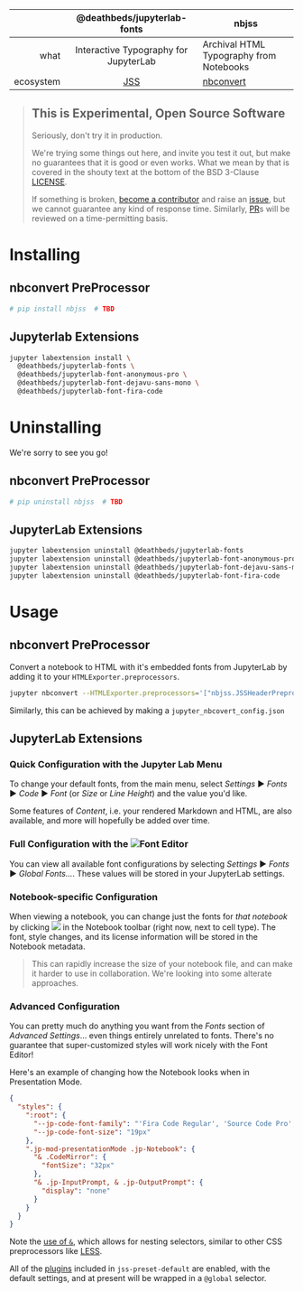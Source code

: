 |           |      @deathbeds/jupyterlab-fonts      | nbjss                                             |
| --------: | :-----------------------------------: | ------------------------------------------------- |
|      what | Interactive Typography for JupyterLab | Archival HTML Typography from Notebooks           |
| ecosystem |       [JSS](http://cssinjs.org)       | [nbconvert](https://pypi.org/search/?q=nbconvert) |

> ## This is **Experimental**, **Open Source** Software
>
> Seriously, don't try it in production.
>
> We're trying some things out here, and invite you test it out, but make no
> guarantees that it is good or even works. What we mean by that is covered in
> the shouty text at the bottom of the BSD 3-Clause [LICENSE](./LICENSE).
>
> If something is broken, [become a contributor](./CONTRIBUTING.md) and raise an
> [issue](https://github.com/deathbeds/jupyterlab-fonts/issues),
> but we cannot guarantee any kind of response time. Similarly,
> [PR](https://github.com/deathbeds/jupyterlab-fonts/pulls)s will be reviewed
> on a time-permitting basis.

# Installing

## nbconvert PreProcessor

```bash
# pip install nbjss  # TBD
```

## Jupyterlab Extensions

```bash
jupyter labextension install \
  @deathbeds/jupyterlab-fonts \
  @deathbeds/jupyterlab-font-anonymous-pro \
  @deathbeds/jupyterlab-font-dejavu-sans-mono \
  @deathbeds/jupyterlab-font-fira-code
```

# Uninstalling

We're sorry to see you go!

## nbconvert PreProcessor

```bash
# pip uninstall nbjss  # TBD
```

## JupyterLab Extensions

```bash
jupyter labextension uninstall @deathbeds/jupyterlab-fonts
jupyter labextension uninstall @deathbeds/jupyterlab-font-anonymous-pro
jupyter labextension uninstall @deathbeds/jupyterlab-font-dejavu-sans-mono
jupyter labextension uninstall @deathbeds/jupyterlab-font-fira-code
```

# Usage

## nbconvert PreProcessor

Convert a notebook to HTML with it's embedded fonts from JupyterLab by adding
it to your `HTMLExporter.preprocessors`.

```bash
jupyter nbconvert --HTMLExporter.preprocessors='["nbjss.JSSHeaderPreprocessor"]' Untitled.ipynb
```

Similarly, this can be achieved by making a `jupyter_nbcovert_config.json`

## JupyterLab Extensions

### Quick Configuration with the Jupyter Lab Menu

To change your default fonts, from the main menu, select
_Settings_ ▶ _Fonts_ ▶ _Code_ ▶ _Font_ (or _Size_ or _Line Height_) and the
value you'd like.

Some features of _Content_, i.e. your rendered Markdown and HTML, are also
available, and more will hopefully be added over time.

### Full Configuration with the ![][fonts-icon]**Font Editor**

You can view all available font configurations by selecting _Settings_ ▶
_Fonts_ ▶ _Global Fonts..._. These values will be stored in your JupyterLab
settings.

### Notebook-specific Configuration

When viewing a notebook, you can change just the fonts for _that notebook_ by
clicking ![][fonts-icon] in the Notebook toolbar (right now, next to cell type).
The font, style changes, and its license information will be stored in the
Notebook metadata.

> This can rapidly increase the size of your notebook file, and can make it
> harder to use in collaboration. We're looking into some alterate approaches.

[fonts-icon]: ./packages/jupyterlab-fonts/style/icons/fonts.svg

### Advanced Configuration

You can pretty much do anything you want from the _Fonts_ section of
_Advanced Settings_... even things entirely unrelated to fonts.
There's no guarantee that super-customized styles will work nicely with the
Font Editor!

Here's an example of changing how the Notebook looks when in Presentation
Mode.

```json
{
  "styles": {
    ":root": {
      "--jp-code-font-family": "'Fira Code Regular', 'Source Code Pro', monospace",
      "--jp-code-font-size": "19px"
    },
    ".jp-mod-presentationMode .jp-Notebook": {
      "& .CodeMirror": {
        "fontSize": "32px"
      },
      "& .jp-InputPrompt, & .jp-OutputPrompt": {
        "display": "none"
      }
    }
  }
}
```

Note the [use of `&`](nesting), which allows for nesting selectors, similar to
other CSS preprocessors like [LESS][less-nest].

[less-nest]: http://lesscss.org/features/#extend-feature-extending-nested-selectors
[nesting]: https://github.com/cssinjs/jss-nested#use--to-reference-selector-of-the-parent-rule

All of the [plugins](http://cssinjs.org/plugins#jss-plugins) included in
`jss-preset-default` are enabled, with the default settings,
and at present will be wrapped in a `@global` selector.
